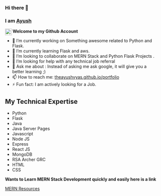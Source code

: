 ### Hi there 👋
### I am [Ayush](https://in.linkedin.com/in/ayushvyas)

<a href="https://www.linkedin.com/in/ayushvyas/">
  <img align="left" alt="Ayush LinkdeIN" width="22px" src="https://www.freepik.com/free-icon/linkedin_928939.htm" />
</a>

**Welcome to my Github Account**

- 🔭 I’m currently working on Something awesome related to Python and Flask.
- 🌱 I’m currently learning Flask and aws.
- 👯 I’m looking to collaborate on MERN Stack and Python Flask Projects .
- 🤔 I’m looking for help with any technical job referral
- 💬 Ask me about : Instead of asking me ask google, it will give you a better learning  ;)
- 📫 How to reach me: [theayushvyas.github.io/portfolio](theayushvyas.github.io/portfolio)  
- ⚡ Fun fact: I am actively looking for a Job.

## My Technical Expertise
- Python
- Flask
- Java
- Java Server Pages
- Javascript
- Node JS
- Express
- React JS
- MongoDB
- RSA Archer GRC
- HTML
- CSS

**Wants to Learn MERN Stack Development quickly and easily here is a link**


[MERN Resources](https://github.com/theayushvyas/MERN-Resources)
